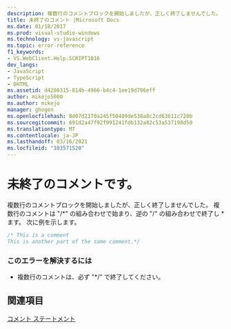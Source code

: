 ```yaml
---
description: 複数行のコメントブロックを開始しましたが、正しく終了しませんでした。
title: 未終了のコメント |Microsoft Docs
ms.date: 01/18/2017
ms.prod: visual-studio-windows
ms.technology: vs-javascript
ms.topic: error-reference
f1_keywords:
- VS.WebClient.Help.SCRIPT1016
dev_langs:
- JavaScript
- TypeScript
- DHTML
ms.assetid: d4286315-814b-4966-b4c4-1ee19d796eff
author: mikejo5000
ms.author: mikejo
manager: ghogen
ms.openlocfilehash: 8d07d2370a245f50409de538a8c2cd63611c720b
ms.sourcegitcommit: 691d2a47f92f991241fdb132a82c53a537198d50
ms.translationtype: MT
ms.contentlocale: ja-JP
ms.lasthandoff: 03/16/2021
ms.locfileid: "103571520"
---
```

# <a name="unterminated-comment"></a>未終了のコメントです。
複数行のコメントブロックを開始しましたが、正しく終了しませんでした。 複数行のコメントは "/*" の組み合わせで始まり、逆の "/" の組み合わせで終了し \* ます。 次に例を示します。  
  
```JavaScript  
/* This is a comment  
This is another part of the same comment.*/  
```  
  
### <a name="to-correct-this-error"></a>このエラーを解決するには  
  
- 複数行のコメントは、必ず "*/" で終了してください。  
  
## <a name="see-also"></a>関連項目  
 [コメント ステートメント](https://developer.mozilla.org/docs/Web/JavaScript/Reference/Lexical_grammar)
